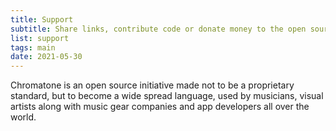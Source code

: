 ```yaml
---
title: Support
subtitle: Share links, contribute code or donate money to the open source development
list: support
tags: main
date: 2021-05-30
---
```


<script setup> 
import {useData} from 'vitepress'
const {theme} = useData()
const all = theme.value.pages.all
const shop = all.find(page => page.link == '/shop/')
const cities = shop?.data?.cities
const dots = cities.map(city=>city.coord)
</script>

<map-globe :dots="dots" />

Chromatone is an open source initiative made not to be a proprietary standard, but to become a wide spread language, used by musicians, visual artists along with music gear companies and app developers all over the world.
